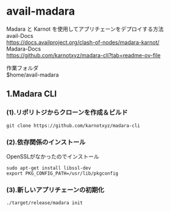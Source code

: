 # avail-madara
Madara と Karnot を使用してアプリチェーンをデプロイする方法<br>
avail-Docs<br>
<https://docs.availproject.org/clash-of-nodes/madara-karnot/><br>
Madara-Docs<br>
<https://github.com/karnotxyz/madara-cli?tab=readme-ov-file>

作業フォルダ<br>
$home/avail-madara<br>


## 1.Madara CLI
  ### (1).リポリトジからクローンを作成＆ビルド
  ```
  git clone https://github.com/karnotxyz/madara-cli
  
  ```
  ### (2).依存関係のインストール
  OpenSSLがなかったのでインストール
  ```
  sudo apt-get install libssl-dev
  export PKG_CONFIG_PATH=/usr/lib/pkgconfig
  ```
  ### (3).新しいアプリチェーンの初期化
  ```
  ./target/release/madara init
  ```
  

